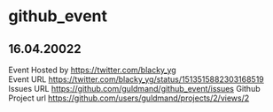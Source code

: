 # github_event

## 16.04.20022
Event Hosted by https://twitter.com/blacky_yg <br>
Event URL https://twitter.com/blacky_yg/status/1513515882303168519
Issues URL https://github.com/guldmand/github_event/issues
Github Project url https://github.com/users/guldmand/projects/2/views/2
